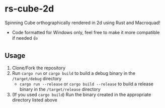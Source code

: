 # rs-cube-2d
Spinning Cube orthographically rendered in 2d using Rust and Macroquad!
- Code formatted for Windows only, feel free to make it more compatible if needed 👍

## Usage
1. Clone/Fork the repository
2. Run `cargo run` or `cargo build` to build a debug binary in the `/target/debug` directory
    - `cargo run --release` or `cargo build --release` to build a release binary in the `/target/release` directory
3. (If you used `cargo build`) Run the binary created in the appropriate directory listed above
